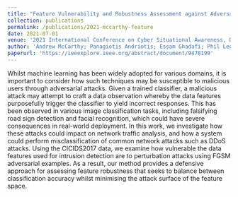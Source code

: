 ```yaml
---
title: "Feature Vulnerability and Robustness Assessment against Adversarial Machine Learning Attacks"
collection: publications
permalink: /publications/2021-mccarthy-feature
date: 2021-07-01
venue: '2021 International Conference on Cyber Situational Awareness, Data Analytics and Assessment (CyberSA)'
author: 'Andrew McCarthy; Panagiotis Andriotis; Essam Ghadafi; Phil Legg'
paperurl: 'https://ieeexplore.ieee.org/abstract/document/9478199'
---
```


Whilst machine learning has been widely adopted for various domains, it is important to consider how such techniques may be susceptible to malicious users through adversarial attacks. Given a trained classifier, a malicious attack may attempt to craft a data observation whereby the data features purposefully trigger the classifier to yield incorrect responses. This has been observed in various image classification tasks, including falsifying road sign detection and facial recognition, which could have severe consequences in real-world deployment. In this work, we investigate how these attacks could impact on network traffic analysis, and how a system could perform misclassification of common network attacks such as DDoS attacks. Using the CICIDS2017 data, we examine how vulnerable the data features used for intrusion detection are to perturbation attacks using FGSM adversarial examples. As a result, our method provides a defensive approach for assessing feature robustness that seeks to balance between classification accuracy whilst minimising the attack surface of the feature space.
